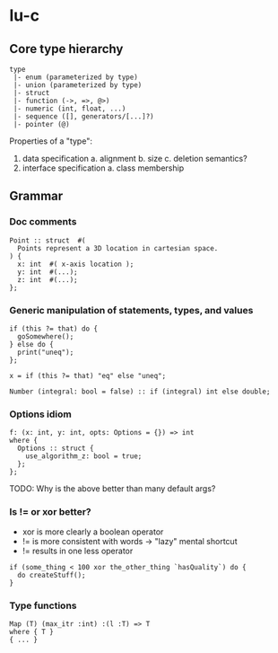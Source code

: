 # lu-c

## Core type hierarchy

```
type
 |- enum (parameterized by type)
 |- union (parameterized by type)
 |- struct
 |- function (->, =>, @>)
 |- numeric (int, float, ...)
 |- sequence ([], generators/[...]?)
 |- pointer (@)
```

Properties of a "type":

1. data specification
  a. alignment
  b. size
  c. deletion semantics?
2. interface specification
  a. class membership



## Grammar

### Doc comments

```
Point :: struct  #(
  Points represent a 3D location in cartesian space.
) {
  x: int  #( x-axis location );
  y: int  #(...);
  z: int  #(...);
};
```

### Generic manipulation of statements, types, and values

```
if (this ?= that) do {
  goSomewhere();
} else do {
  print("uneq");
};

x = if (this ?= that) "eq" else "uneq";

Number (integral: bool = false) :: if (integral) int else double;
```

### Options idiom

```
f: (x: int, y: int, opts: Options = {}) => int
where {
  Options :: struct {
    use_algorithm_z: bool = true;
  };
};
```

TODO: Why is the above better than many default args?

### Is != or xor better?

 - xor is more clearly a boolean operator
 - != is more consistent with words -> "lazy" mental shortcut
 - != results in one less operator

```
if (some_thing < 100 xor the_other_thing `hasQuality`) do {
  do createStuff();
}
```

### Type functions

```
Map (T) (max_itr :int) :(l :T) => T
where { T }
{ ... }
```
